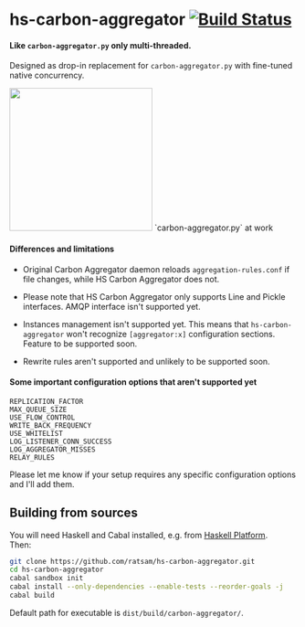 # hs-carbon-aggregator [![Build Status](https://travis-ci.org/ratsam/hs-carbon-aggregator.svg?branch=master)](https://travis-ci.org/ratsam/hs-carbon-aggregator)

#### Like `carbon-aggregator.py` only multi-threaded.
Designed as drop-in replacement for `carbon-aggregator.py` with fine-tuned native concurrency.

<img src="https://raw.githubusercontent.com/ratsam/hs-carbon-aggregator/master/readme-resources/multicore.jpg" width="250"/>  
`carbon-aggregator.py` at work

#### Differences and limitations

- Original Carbon Aggregator daemon reloads `aggregation-rules.conf` if file changes, while HS Carbon Aggregator does not.

- Please note that HS Carbon Aggregator only supports Line and Pickle interfaces. AMQP interface isn't supported yet.

- Instances management isn't supported yet.
This means that `hs-carbon-aggregator` won't recognize `[aggregator:x]` configuration sections.  
Feature to be supported soon.

- Rewrite rules aren't supported and unlikely to be supported soon.

#### Some important configuration options that aren't supported yet
`REPLICATION_FACTOR`  
`MAX_QUEUE_SIZE`  
`USE_FLOW_CONTROL`  
`WRITE_BACK_FREQUENCY`  
`USE_WHITELIST`  
`LOG_LISTENER_CONN_SUCCESS`  
`LOG_AGGREGATOR_MISSES`  
`RELAY_RULES`  

Please let me know if your setup requires any specific configuration options and I'll add them.

## Building from sources
You will need Haskell and Cabal installed, e.g. from [Haskell Platform](https://www.haskell.org/platform/).  
Then:
```bash
git clone https://github.com/ratsam/hs-carbon-aggregator.git
cd hs-carbon-aggregator
cabal sandbox init
cabal install --only-dependencies --enable-tests --reorder-goals -j
cabal build
```
Default path for executable is `dist/build/carbon-aggregator/`.
